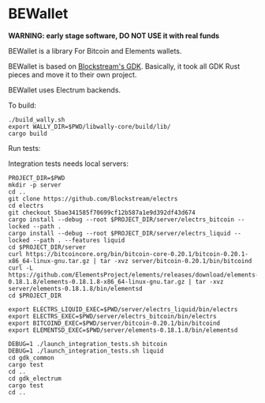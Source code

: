 # BEWallet

**WARNING: early stage software, DO NOT USE it with real funds**

BEWallet is a library For Bitcoin and Elements wallets.

BEWallet is based on [Blockstream's GDK](https://github.com/Blockstream/gdk).
Basically, it took all GDK Rust pieces and move it to their own project.

BEWallet uses Electrum backends.

To build:

```
./build_wally.sh
export WALLY_DIR=$PWD/libwally-core/build/lib/
cargo build
```

Run tests:

Integration tests needs local servers:
```
PROJECT_DIR=$PWD
mkdir -p server
cd ..
git clone https://github.com/Blockstream/electrs
cd electrs
git checkout 5bae341585f70699cf12b587a1e9d392df43d674
cargo install --debug --root $PROJECT_DIR/server/electrs_bitcoin --locked --path .
cargo install --debug --root $PROJECT_DIR/server/electrs_liquid --locked --path . --features liquid
cd $PROJECT_DIR/server
curl https://bitcoincore.org/bin/bitcoin-core-0.20.1/bitcoin-0.20.1-x86_64-linux-gnu.tar.gz | tar -xvz server/bitcoin-0.20.1/bin/bitcoind
curl -L https://github.com/ElementsProject/elements/releases/download/elements-0.18.1.8/elements-0.18.1.8-x86_64-linux-gnu.tar.gz | tar -xvz server/elements-0.18.1.8/bin/elementsd
cd $PROJECT_DIR
```

```
export ELECTRS_LIQUID_EXEC=$PWD/server/electrs_liquid/bin/electrs
export ELECTRS_EXEC=$PWD/server/electrs_bitcoin/bin/electrs
export BITCOIND_EXEC=$PWD/server/bitcoin-0.20.1/bin/bitcoind
export ELEMENTSD_EXEC=$PWD/server/elements-0.18.1.8/bin/elementsd

DEBUG=1 ./launch_integration_tests.sh bitcoin
DEBUG=1 ./launch_integration_tests.sh liquid
cd gdk_common
cargo test
cd ..
cd gdk_electrum
cargo test
cd ..
```
